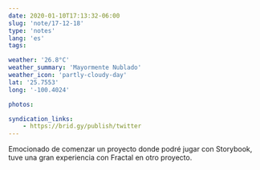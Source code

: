 ```yaml
---
date: 2020-01-10T17:13:32-06:00
slug: 'note/17-12-18'
type: 'notes'
lang: 'es'
tags:

weather: '26.8°C'
weather_summary: 'Mayormente Nublado'
weather_icon: 'partly-cloudy-day'
lat: '25.7553'
long: '-100.4024'

photos:

syndication_links:
    - https://brid.gy/publish/twitter
---
```

Emocionado de comenzar un proyecto donde podré jugar con Storybook, tuve una gran experiencia con Fractal en otro proyecto. 